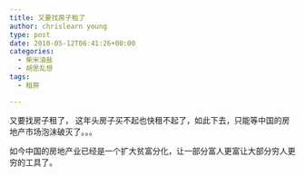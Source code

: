 ```yaml
---
title: 又要找房子租了
author: chrislearn young
type: post
date: 2010-05-12T06:41:26+00:00
categories:
  - 柴米油盐
  - 胡思乱想
tags:
  - 租房

---
```

又要找房子租了， 这年头房子买不起也快租不起了，如此下去，只能等中国的房地产市场泡沫破灭了。。。

如今中国的房地产业已经是一个扩大贫富分化，让一部分富人更富让大部分穷人更穷的工具了。